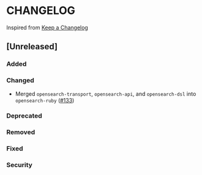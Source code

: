# CHANGELOG
Inspired from [Keep a Changelog](https://keepachangelog.com/en/1.0.0/)

## [Unreleased]
### Added
### Changed
- Merged `opensearch-transport`, `opensearch-api`, and `opensearch-dsl` into `opensearch-ruby` ([#133](https://github.com/opensearch-project/opensearch-ruby/issues/133))
### Deprecated
### Removed
### Fixed
### Security
